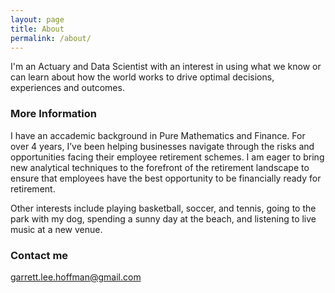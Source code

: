 ```yaml
---
layout: page
title: About
permalink: /about/
---
```


I'm an Actuary and Data Scientist with an interest in using what we know or can learn about how the world works to drive optimal decisions, experiences and outcomes. 

### More Information

I have an accademic background in Pure Mathematics and Finance.  For over 4 years, I’ve been helping businesses navigate through the risks and opportunities facing their employee retirement schemes. I am eager to bring new analytical techniques to the forefront of the retirement landscape to ensure that employees have the best opportunity to be financially ready for retirement. 

Other interests include playing basketball, soccer, and tennis, going to the park with my dog, spending a sunny day at the beach, and listening to live music at a new venue.

### Contact me

[garrett.lee.hoffman@gmail.com](mailto:garrett.lee.hoffman@gmail.com)
